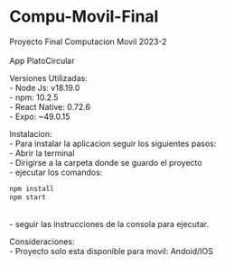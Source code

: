 # Compu-Movil-Final
Proyecto Final Computacion Movil 2023-2 <br><br>
App PlatoCircular

Versiones Utilizadas:<br>
    - Node Js: v18.19.0<br>
    - npm: 10.2.5<br>
    - React Native: 0.72.6<br>
    - Expo: ~49.0.15<br>

Instalacion:<br>
    - Para instalar la aplicacion seguir los siguientes pasos:<br>
        - Abrir la terminal<br>
        - Dirigirse a la carpeta donde se guardo el proyecto<br>
        - ejecutar los comandos:
```sh
npm install
npm start
```
<br>
- seguir las instrucciones de la consola para ejecutar.<br>

Consideraciones:<br>
    - Proyecto solo esta disponible para movil: Andoid/IOS
